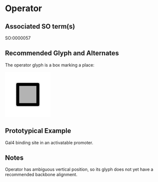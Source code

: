 # Operator

## Associated SO term(s)
SO:0000057

## Recommended Glyph and Alternates
The operator glyph is a box marking a place:

![glyph specification](operator-specification.png)

## Prototypical Example

Gal4 binding site in an activatable promoter.

## Notes
Operator has ambiguous vertical position, so its glyph does not yet have a recommended backbone alignment.

